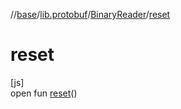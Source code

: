 //[base](../../../index.md)/[lib.protobuf](../index.md)/[BinaryReader](index.md)/[reset](reset.md)

# reset

[js]\
open fun [reset](reset.md)()
